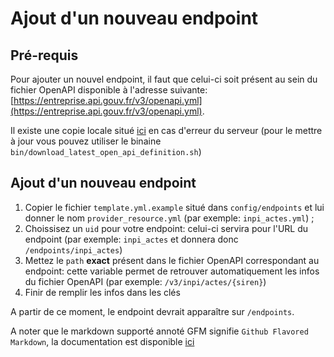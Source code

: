 # Ajout d'un nouveau endpoint

## Pré-requis

Pour ajouter un nouvel endpoint, il faut que celui-ci soit présent au sein du
fichier OpenAPI disponible à l'adresse suivante:
[https://entreprise.api.gouv.fr/v3/openapi.yml](https://entreprise.api.gouv.fr/v3/openapi.yml).

Il existe une copie locale situé [ici](../config/api-entreprise-v3-openapi.yml)
en cas d'erreur du serveur (pour le mettre à jour vous pouvez utiliser le
binaine `bin/download_latest_open_api_definition.sh`)

## Ajout d'un nouveau endpoint

1. Copier le fichier `template.yml.example` situé dans `config/endpoints` et lui
   donner le nom `provider_resource.yml` (par exemple: `inpi_actes.yml`) ;
2. Choissisez un `uid` pour votre endpoint: celui-ci servira pour l'URL du
   endpoint (par exemple: `inpi_actes` et donnera donc `/endpoints/inpi_actes`)
3. Mettez le `path` **exact** présent dans le fichier OpenAPI correspondant au
   endpoint: cette variable permet de retrouver automatiquement les infos du
   fichier OpenAPI (par exemple: `/v3/inpi/actes/{siren}`)
4. Finir de remplir les infos dans les clés

A partir de ce moment, le endpoint devrait apparaître sur `/endpoints`.

A noter que le markdown supporté annoté GFM signifie `Github Flavored Markdown`,
la documentation est disponible [ici](https://github.github.com/gfm/)
